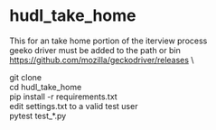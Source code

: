 # hudl_take_home
This for an take home portion of the iterview process  \
geeko driver must be added to the path or bin  https://github.com/mozilla/geckodriver/releases \

git clone \
cd hudl_take_home \
pip install -r requirements.txt \
edit settings.txt to a valid test user \
pytest test_*.py 
